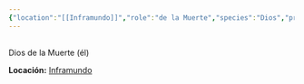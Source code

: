 ```yaml
---
{"location":"[[Inframundo]]","role":"de la Muerte","species":"Dios","pronouns":"él","reference":"","description":"Dios de la Muerte (él)","statblock":"","patron":"","type":"Personas","dg-publish":true,"dg-publish-dm":true,"permalink":"/personas/erebos/","dgPassFrontmatter":true}
---
```


<p><span><div data-callout-metadata="" data-callout-fold="" data-callout="info" class="callout node-insert-event"><div class="callout-title" dir="auto"><div class="callout-icon"><svg width="16" height="16"></svg></div><div class="callout-title-inner">Dios de la Muerte (él)</div></div><div class="callout-content">
<p dir="auto"><strong>Locación:</strong> <a data-tooltip-position="top" aria-label="Lugares/Inframundo.md" data-href="Lugares/Inframundo.md" href="Lugares/Inframundo.md" class="internal-link" target="_blank" rel="noopener nofollow">Inframundo</a></p>
</div></div></span></p>